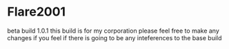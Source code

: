# Flare2001
beta build 1.0.1
this build is for my corporation please feel free to make any changes if you feel if there is going to be any inteferences to the base build
